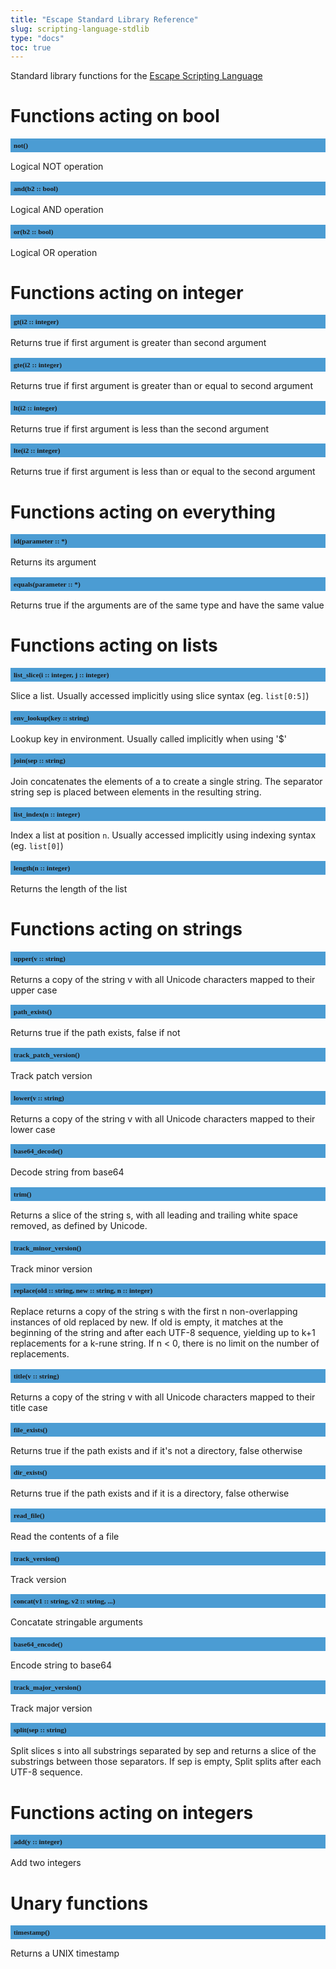 ```yaml
---
title: "Escape Standard Library Reference"
slug: scripting-language-stdlib 
type: "docs"
toc: true
---
```


<style>
h2 {
  font-size: 0.8em;
  font-family: mono;
  background: #4B9CD3;
  padding: 5px;
}
</style>

Standard library functions for the [Escape Scripting Language](../scripting-language/)


# Functions acting on bool

## not()

Logical NOT operation

## and(b2 :: bool)

Logical AND operation

## or(b2 :: bool)

Logical OR operation


# Functions acting on integer

## gt(i2 :: integer)

Returns true if first argument is greater than second argument

## gte(i2 :: integer)

Returns true if first argument is greater than or equal to second argument

## lt(i2 :: integer)

Returns true if first argument is less than the second argument

## lte(i2 :: integer)

Returns true if first argument is less than or equal to the second argument


# Functions acting on everything

## id(parameter :: *)

Returns its argument

## equals(parameter :: *)

Returns true if the arguments are of the same type and have the same value


# Functions acting on lists

## list_slice(i :: integer, j :: integer)

Slice a list. Usually accessed implicitly using slice syntax (eg. `list[0:5]`)

## env_lookup(key :: string)

Lookup key in environment. Usually called implicitly when using '$'

## join(sep :: string)

Join concatenates the elements of a to create a single string. The separator string sep is placed between elements in the resulting string. 

## list_index(n :: integer)

Index a list at position `n`. Usually accessed implicitly using indexing syntax (eg. `list[0]`)

## length(n :: integer)

Returns the length of the list


# Functions acting on strings

## upper(v :: string)

Returns a copy of the string v with all Unicode characters mapped to their upper case

## path_exists()

Returns true if the path exists, false if not

## track_patch_version()

Track patch version

## lower(v :: string)

Returns a copy of the string v with all Unicode characters mapped to their lower case

## base64_decode()

Decode string from base64

## trim()

Returns a slice of the string s, with all leading and trailing white space removed, as defined by Unicode. 

## track_minor_version()

Track minor version

## replace(old :: string, new :: string, n :: integer)

Replace returns a copy of the string s with the first n non-overlapping instances of old replaced by new. If old is empty, it matches at the beginning of the string and after each UTF-8 sequence, yielding up to k+1 replacements for a k-rune string. If n < 0, there is no limit on the number of replacements.

## title(v :: string)

Returns a copy of the string v with all Unicode characters mapped to their title case

## file_exists()

Returns true if the path exists and if it's not a directory, false otherwise

## dir_exists()

Returns true if the path exists and if it is a directory, false otherwise

## read_file()

Read the contents of a file

## track_version()

Track version

## concat(v1 :: string, v2 :: string, ...)

Concatate stringable arguments

## base64_encode()

Encode string to base64

## track_major_version()

Track major version

## split(sep :: string)

Split slices s into all substrings separated by sep and returns a slice of the substrings between those separators. If sep is empty, Split splits after each UTF-8 sequence.


# Functions acting on integers

## add(y :: integer)

Add two integers


# Unary functions

## timestamp()

Returns a UNIX timestamp

